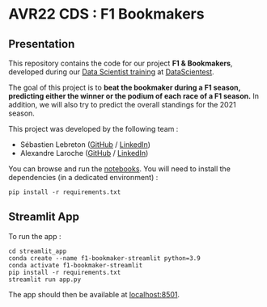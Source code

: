 # AVR22 CDS : F1 Bookmakers



## Presentation


This repository contains the code for our project **F1 & Bookmakers**, developed during our [Data Scientist training](https://datascientest.com/en/data-scientist-course) at [DataScientest](https://datascientest.com/).

The goal of this project is to **beat the bookmaker during a F1 season, predicting either the winner or the podium of each race of a F1 season.** In addition, we will also try to predict the overall standings for the 2021 season.

This project was developed by the following team :

- Sébastien Lebreton ([GitHub](https://github.com/kente92) / [LinkedIn](https://www.linkedin.com/in/seblebreton/))
- Alexandre Laroche ([GitHub](https://github.com/Alex-Laroche) / [LinkedIn](https://www.linkedin.com/in/alexandre-laroche-a96360263/))

You can browse and run the [notebooks](./notebooks). You will need to install the dependencies (in a dedicated environment) :


```
pip install -r requirements.txt
```

## Streamlit App

To run the app :

```shell
cd streamlit_app
conda create --name f1-bookmaker-streamlit python=3.9
conda activate f1-bookmaker-streamlit
pip install -r requirements.txt
streamlit run app.py
```

The app should then be available at [localhost:8501](http://localhost:8501).
